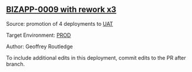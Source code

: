 ## [BIZAPP-0009 with rework x3](https://app.salto.io/orgs/d39e3801-354a-4f02-aedd-947684f9f9aa/envs/fc619771-f6ff-464e-a10e-a542c52136ef/deployments/3ad4b926-7230-46e8-9c53-471d9316de46)

Source: promotion of 4 deployments to [UAT](https://app.salto.io/orgs/d39e3801-354a-4f02-aedd-947684f9f9aa/envs/409252aa-2e5e-4a65-96af-8516068be9aa)

Target Environment: [PROD](https://app.salto.io/orgs/d39e3801-354a-4f02-aedd-947684f9f9aa/envs/fc619771-f6ff-464e-a10e-a542c52136ef) 

Author: Geoffrey Routledge

To include additional edits in this deployment, commit edits to the PR after branch.